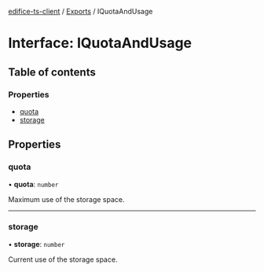 [edifice-ts-client](../README.md) / [Exports](../modules.md) / IQuotaAndUsage

# Interface: IQuotaAndUsage

## Table of contents

### Properties

- [quota](IQuotaAndUsage.md#quota)
- [storage](IQuotaAndUsage.md#storage)

## Properties

### quota

• **quota**: `number`

Maximum use of the storage space.

___

### storage

• **storage**: `number`

Current use of the storage space.
